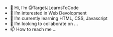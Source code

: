 - 👋 Hi, I’m @TargetJLearnsToCode
- 👀 I’m interested in Web Devolopment
- 🌱 I’m currently learning HTML, CSS, Javascript
- 💞️ I’m looking to collaborate on ...
- 📫 How to reach me ...

<!---
TargetJLearnsToCode/TargetJLearnsToCode is a ✨ special ✨ repository because its `README.md` (this file) appears on your GitHub profile.
You can click the Preview link to take a look at your changes.
--->
